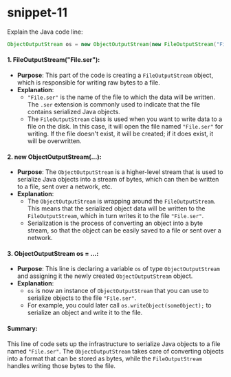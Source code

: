 # snippet-11

Explain the Java code line:

```java
ObjectOutputStream os = new ObjectOutputStream(new FileOutputStream("File.ser"));
```



#### 1. **FileOutputStream("File.ser")**:

* **Purpose**: This part of the code is creating a `FileOutputStream` object, which is responsible for writing raw bytes to a file.
* **Explanation**:
  * `"File.ser"` is the name of the file to which the data will be written. The `.ser` extension is commonly used to indicate that the file contains serialized Java objects.
  * The `FileOutputStream` class is used when you want to write data to a file on the disk. In this case, it will open the file named `"File.ser"` for writing. If the file doesn't exist, it will be created; if it does exist, it will be overwritten.

#### 2. **new ObjectOutputStream(...)**:

* **Purpose**: The `ObjectOutputStream` is a higher-level stream that is used to serialize Java objects into a stream of bytes, which can then be written to a file, sent over a network, etc.
* **Explanation**:
  * The `ObjectOutputStream` is wrapping around the `FileOutputStream`. This means that the serialized object data will be written to the `FileOutputStream`, which in turn writes it to the file `"File.ser"`.
  * Serialization is the process of converting an object into a byte stream, so that the object can be easily saved to a file or sent over a network.

#### 3. **ObjectOutputStream os = ...**:

* **Purpose**: This line is declaring a variable `os` of type `ObjectOutputStream` and assigning it the newly created `ObjectOutputStream` object.
* **Explanation**:
  * `os` is now an instance of `ObjectOutputStream` that you can use to serialize objects to the file `"File.ser"`.
  * For example, you could later call `os.writeObject(someObject);` to serialize an object and write it to the file.

#### Summary:

This line of code sets up the infrastructure to serialize Java objects to a file named `"File.ser"`. The `ObjectOutputStream` takes care of converting objects into a format that can be stored as bytes, while the `FileOutputStream` handles writing those bytes to the file.
